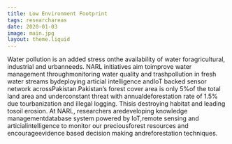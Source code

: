 ```yaml
---
title: Low Environment Footprint
tags: researchareas
date: 2020-01-03
image: main.jpg
layout: theme.liquid
---
```


Water pollution is an added stress onthe availability of water foragricultural, industrial and urbanneeds. NARL initiatives aim toimprove water management throughmonitoring water quality and trashpollution in fresh water streams bydeploying articial intelligence andIoT backed sensor network acrossPakistan.Pakistan’s forest cover area is only 5%of the total land area and underconstant threat with annualdeforestation rate of 1.5% due tourbanization and illegal logging. Thisis destroying habitat and leading tosoil erosion. At NARL, researchers aredeveloping knowledge managementdatabase system powered by IoT,remote sensing and articialintelligence to monitor our preciousforest resources and encourageevidence based decision making andreforestation techniques.